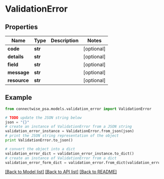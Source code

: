 # ValidationError


## Properties
Name | Type | Description | Notes
------------ | ------------- | ------------- | -------------
**code** | **str** |  | [optional] 
**details** | **str** |  | [optional] 
**field** | **str** |  | [optional] 
**message** | **str** |  | [optional] 
**resource** | **str** |  | [optional] 

## Example

```python
from connectwise_psa.models.validation_error import ValidationError

# TODO update the JSON string below
json = "{}"
# create an instance of ValidationError from a JSON string
validation_error_instance = ValidationError.from_json(json)
# print the JSON string representation of the object
print ValidationError.to_json()

# convert the object into a dict
validation_error_dict = validation_error_instance.to_dict()
# create an instance of ValidationError from a dict
validation_error_form_dict = validation_error.from_dict(validation_error_dict)
```
[[Back to Model list]](../README.md#documentation-for-models) [[Back to API list]](../README.md#documentation-for-api-endpoints) [[Back to README]](../README.md)


